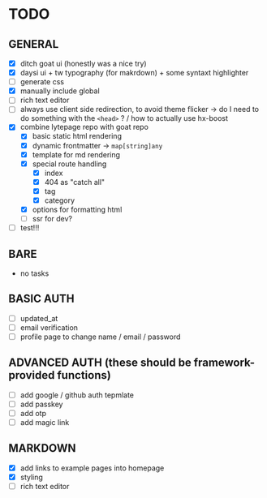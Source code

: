 # TODO

## GENERAL

- [x] ditch goat ui (honestly was a nice try)
- [x] daysi ui + tw typography (for makrdown) + some syntaxt highlighter
- [ ] generate css
- [x] manually include global
- [ ] rich text editor
- [ ] always use client side redirection, to avoid theme flicker -> do I need to do something with the `<head>` ? / how to actually use hx-boost
- [x] combine lytepage repo with goat repo
    - [x] basic static html rendering
    - [x] dynamic frontmatter -> `map[string]any`
    - [x] template for md rendering
    - [x] special route handling
        - [x] index
        - [x] 404 as "catch all"
        - [x] tag
        - [x] category
    - [x] options for formatting html
    - [ ] ssr for dev?
- [ ] test!!!

## BARE

- no tasks

## BASIC AUTH

- [ ] updated_at
- [ ] email verification
- [ ] profile page to change name / email / password

## ADVANCED AUTH (these should be framework-provided functions)

- [ ] add google / github auth tepmlate
- [ ] add passkey
- [ ] add otp
- [ ] add magic link

## MARKDOWN

- [x] add links to example pages into homepage
- [x] styling
- [ ] rich text editor

